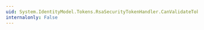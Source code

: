 ```yaml
---
uid: System.IdentityModel.Tokens.RsaSecurityTokenHandler.CanValidateToken
internalonly: False
---
```

